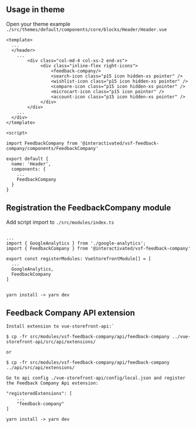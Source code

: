 ## Usage in theme

Open your theme  example `./src/themes/default/components/core/blocks/Header/Header.vue`

```
<template>
  ...
  </header>
    ...
        <div class="col-md-4 col-xs-2 end-xs">
             <div class="inline-flex right-icons">
                 <feedback-company/>
                 <search-icon class="p15 icon hidden-xs pointer" />
                 <wishlist-icon class="p15 icon hidden-xs pointer" />
                 <compare-icon class="p15 icon hidden-xs pointer" />
                 <microcart-icon class="p15 icon pointer" />
                 <account-icon class="p15 icon hidden-xs pointer" />
             </div>
        </div>
    ...
  </div>
</template>

<script>

import FeedbackCompany from '@interactivated/vsf-feedback-company/components/FeedbackCompany'

export default {
  name: 'Header',
  components: {
    ...
    FeedbackCompany
  }
}
```

## Registration the FeedbackCompany module

Add script import to `./src/modules/index.ts`
```

...
import { GoogleAnalytics } from './google-analytics';
import { FeedbackCompany } from '@interactivated/vsf-feedback-company'

export const registerModules: VueStorefrontModule[] = [
  ...
  GoogleAnalytics,
  FeedbackCompany
]


yarn install -> yarn dev
```

## Feedback Company  API extension
```
Install extension to vue-storefront-api:`

$ cp -fr src/modules/vsf-feedback-company/api/feedback-company ../vue-storefront-api/src/api/extensions/

or

$ cp -fr src/modules/vsf-feedback-company/api/feedback-company ../api/src/api/extensions/

Go to api config ./vue-storefront-api/config/local.json and register the Feedback Company Api extension:

"registeredExtensions": [
    ...
    "feedback-company"
]

yarn install -> yarn dev
```
